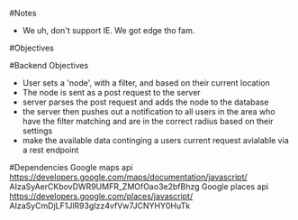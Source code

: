 #Notes
  * We uh, don't support IE.  We got edge tho fam.

#Objectives

#Backend Objectives
  * User sets a 'node', with a filter, and based on their current location
  * The node is sent as a post request to the server
  * server parses the post request and adds the node to the database
  * the server then pushes out a notification to all users in the area who have the filter matching and are in the correct radius based on their settings
  * make the available data continging a users current request avialable via a rest endpoint


#Dependencies
    Google maps api https://developers.google.com/maps/documentation/javascript/   AIzaSyAerCKbovDWR9UMFR_ZMOfOao3e2bfBhzg
    Google places api https://developers.google.com/places/javascript/  AIzaSyCmDjLF1JlR93gIzz4vfVw7JCNYHY0HuTk
